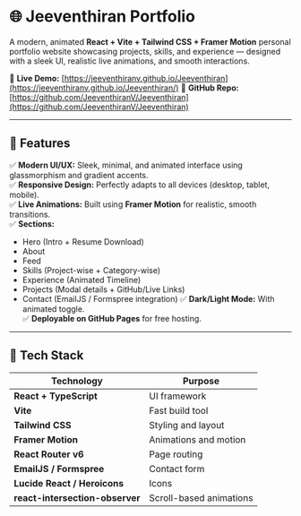 # 🌐 Jeeventhiran Portfolio

A modern, animated **React + Vite + Tailwind CSS + Framer Motion** personal portfolio website showcasing projects, skills, and experience — designed with a sleek UI, realistic live animations, and smooth interactions.

🔗 **Live Demo:** [https://jeeventhiranv.github.io/Jeeventhiran](https://jeeventhiranv.github.io/Jeeventhiran/)
📂 **GitHub Repo:** [https://github.com/JeeventhiranV/Jeeventhiran](https://github.com/JeeventhiranV/Jeeventhiran)

---

## 🚀 Features

✅ **Modern UI/UX:** Sleek, minimal, and animated interface using glassmorphism and gradient accents.  
✅ **Responsive Design:** Perfectly adapts to all devices (desktop, tablet, mobile).  
✅ **Live Animations:** Built using **Framer Motion** for realistic, smooth transitions.  
✅ **Sections:**
- Hero (Intro + Resume Download)
- About
- Feed
- Skills (Project-wise + Category-wise)
- Experience (Animated Timeline)
- Projects (Modal details + GitHub/Live Links)
- Contact (EmailJS / Formspree integration)
✅ **Dark/Light Mode:** With animated toggle.  
✅ **Deployable on GitHub Pages** for free hosting.  

---

## 🧠 Tech Stack

| Technology | Purpose |
|-------------|----------|
| **React + TypeScript** | UI framework |
| **Vite** | Fast build tool |
| **Tailwind CSS** | Styling and layout |
| **Framer Motion** | Animations and motion |
| **React Router v6** | Page routing |
| **EmailJS / Formspree** | Contact form |
| **Lucide React / Heroicons** | Icons |
| **react-intersection-observer** | Scroll-based animations |
